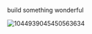 build something wonderful
<br />

![1044939045450563634](https://github.com/veerbia/veerbia/assets/102765426/fa6cd42a-a04b-4bd9-8a92-21a660a6b5ab)
